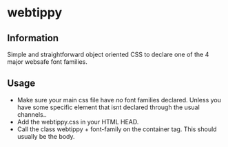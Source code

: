 # webtippy

## Information
Simple and straightforward object oriented CSS to declare one of the 4 major websafe font families.

## Usage
* Make sure your main css file have *no* font families declared. Unless you have some specific element that isnt declared through the usual channels..
* Add the webtippy.css in your HTML HEAD.
* Call the class webtippy + font-family on the container tag. This should usually be the body. 

